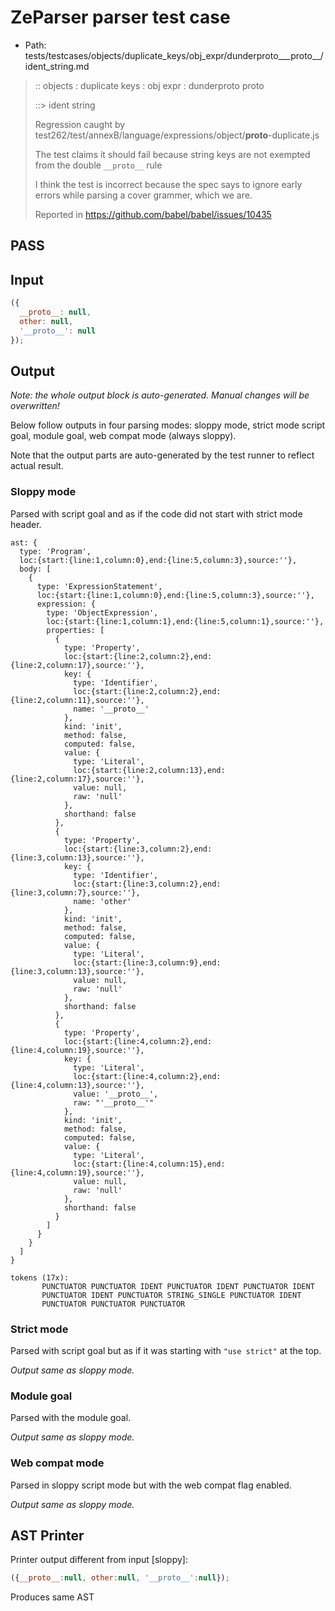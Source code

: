 # ZeParser parser test case

- Path: tests/testcases/objects/duplicate_keys/obj_expr/dunderproto___proto__/ident_string.md

> :: objects : duplicate keys : obj expr : dunderproto proto
>
> ::> ident string
>
> Regression caught by test262/test/annexB/language/expressions/object/__proto__-duplicate.js
>
> The test claims it should fail because string keys are not exempted from the double `__proto__` rule
>
> I think the test is incorrect because the spec says to ignore early errors while parsing a cover grammer, which we are.
>
> Reported in https://github.com/babel/babel/issues/10435

## PASS

## Input

`````js
({
  __proto__: null,
  other: null,
  '__proto__': null
});
`````

## Output

_Note: the whole output block is auto-generated. Manual changes will be overwritten!_

Below follow outputs in four parsing modes: sloppy mode, strict mode script goal, module goal, web compat mode (always sloppy).

Note that the output parts are auto-generated by the test runner to reflect actual result.

### Sloppy mode

Parsed with script goal and as if the code did not start with strict mode header.

`````
ast: {
  type: 'Program',
  loc:{start:{line:1,column:0},end:{line:5,column:3},source:''},
  body: [
    {
      type: 'ExpressionStatement',
      loc:{start:{line:1,column:0},end:{line:5,column:3},source:''},
      expression: {
        type: 'ObjectExpression',
        loc:{start:{line:1,column:1},end:{line:5,column:1},source:''},
        properties: [
          {
            type: 'Property',
            loc:{start:{line:2,column:2},end:{line:2,column:17},source:''},
            key: {
              type: 'Identifier',
              loc:{start:{line:2,column:2},end:{line:2,column:11},source:''},
              name: '__proto__'
            },
            kind: 'init',
            method: false,
            computed: false,
            value: {
              type: 'Literal',
              loc:{start:{line:2,column:13},end:{line:2,column:17},source:''},
              value: null,
              raw: 'null'
            },
            shorthand: false
          },
          {
            type: 'Property',
            loc:{start:{line:3,column:2},end:{line:3,column:13},source:''},
            key: {
              type: 'Identifier',
              loc:{start:{line:3,column:2},end:{line:3,column:7},source:''},
              name: 'other'
            },
            kind: 'init',
            method: false,
            computed: false,
            value: {
              type: 'Literal',
              loc:{start:{line:3,column:9},end:{line:3,column:13},source:''},
              value: null,
              raw: 'null'
            },
            shorthand: false
          },
          {
            type: 'Property',
            loc:{start:{line:4,column:2},end:{line:4,column:19},source:''},
            key: {
              type: 'Literal',
              loc:{start:{line:4,column:2},end:{line:4,column:13},source:''},
              value: '__proto__',
              raw: "'__proto__'"
            },
            kind: 'init',
            method: false,
            computed: false,
            value: {
              type: 'Literal',
              loc:{start:{line:4,column:15},end:{line:4,column:19},source:''},
              value: null,
              raw: 'null'
            },
            shorthand: false
          }
        ]
      }
    }
  ]
}

tokens (17x):
       PUNCTUATOR PUNCTUATOR IDENT PUNCTUATOR IDENT PUNCTUATOR IDENT
       PUNCTUATOR IDENT PUNCTUATOR STRING_SINGLE PUNCTUATOR IDENT
       PUNCTUATOR PUNCTUATOR PUNCTUATOR
`````

### Strict mode

Parsed with script goal but as if it was starting with `"use strict"` at the top.

_Output same as sloppy mode._

### Module goal

Parsed with the module goal.

_Output same as sloppy mode._

### Web compat mode

Parsed in sloppy script mode but with the web compat flag enabled.

_Output same as sloppy mode._

## AST Printer

Printer output different from input [sloppy]:

````js
({__proto__:null, other:null, '__proto__':null});
````

Produces same AST
